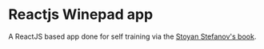 # Reactjs Winepad app
A ReactJS based app done for self training via the [Stoyan Stefanov's book](https://www.amazon.com/React-Running-Building-Web-Applications/dp/1491931825).
